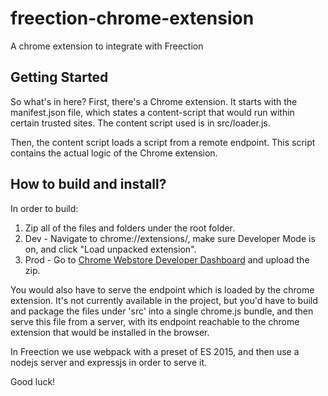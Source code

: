 # freection-chrome-extension
A chrome extension to integrate with Freection

## Getting Started
So what's in here?
First, there's a Chrome extension.
It starts with the manifest.json file, which states a content-script that would run within certain trusted sites.
The content script used is in src/loader.js.

Then, the content script loads a script from a remote endpoint.
This script contains the actual logic of the Chrome extension.

## How to build and install?
In order to build:

1. Zip all of the files and folders under the root folder.
2. Dev - Navigate to chrome://extensions/, make sure Developer Mode is on, and click "Load unpacked extension".
3. Prod - Go to [Chrome Webstore Developer Dashboard](https://chrome.google.com/webstore/developer/dashboard) and upload the zip.

You would also have to serve the endpoint which is loaded by the chrome extension.
It's not currently available in the project, but you'd have to build and package the files under 'src' into a single chrome.js bundle, and then serve this file from a server, with its endpoint reachable to the chrome extension that would be installed in the browser.

In Freection we use webpack with a preset of ES 2015, and then use a nodejs server and expressjs in order to serve it.

Good luck!

